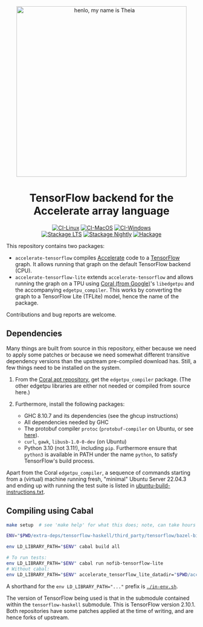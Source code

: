 <div align="center">
<img width="450" src="https://github.com/AccelerateHS/accelerate/raw/master/images/accelerate-logo-text-v.png?raw=true" alt="henlo, my name is Theia"/>

# TensorFlow backend for the Accelerate array language

[![CI-Linux](https://github.com/tmcdonell/accelerate-tensorflow/workflows/ci-linux/badge.svg)](https://github.com/tmcdonell/accelerate-tensorflow/actions?query=workflow%3Aci-linux)
[![CI-MacOS](https://github.com/tmcdonell/accelerate-tensorflow/workflows/ci-macos/badge.svg)](https://github.com/tmcdonell/accelerate-tensorflow/actions?query=workflow%3Aci-macos)
[![CI-Windows](https://github.com/tmcdonell/accelerate-tensorflow/workflows/ci-windows/badge.svg)](https://github.com/tmcdonell/accelerate-tensorflow/actions?query=workflow%3Aci-windows)
<br>
[![Stackage LTS](https://stackage.org/package/accelerate-tensorflow/badge/lts)](https://stackage.org/lts/package/accelerate-tensorflow)
[![Stackage Nightly](https://stackage.org/package/accelerate-tensorflow/badge/nightly)](https://stackage.org/nightly/package/accelerate-tensorflow)
[![Hackage](https://img.shields.io/hackage/v/accelerate-tensorflow.svg)](https://hackage.haskell.org/package/accelerate-tensorflow)

</div>

This repository contains two packages:
- `accelerate-tensorflow` compiles
  [Accelerate](https://github.com/AccelerateHS/accelerate) code to a
  [TensorFlow](https://www.tensorflow.org) graph. It allows running that graph
  on the default TensorFlow backend (CPU).
- `accelerate-tensorflow-lite` extends `accelerate-tensorflow` and allows
  running the graph on a TPU using [Coral (from Google)](https://coral.ai/)'s
  `libedgetpu` and the accompanying `edgetpu_compiler`. This works by
  converting the graph to a TensorFlow Lite (TFLite) model, hence the name of
  the package.

Contributions and bug reports are welcome.

## Dependencies

Many things are built from source in this repository, either because we need to apply some patches or because we need somewhat different transitive dependency versions than the upstream pre-compiled download has.
Still, a few things need to be installed on the system.

1. From the [Coral apt repository](https://coral.ai/software/#debian-packages), get the `edgetpu_compiler` package.
   (The other edgetpu libraries are either not needed or compiled from source here.)

2. Furthermore, install the following packages:
   - GHC 8.10.7 and its dependencies (see the ghcup instructions)
   - All dependencies needed by GHC
   - The protobuf compiler `protoc` (`protobuf-compiler` on Ubuntu, or see [here](https://google.github.io/proto-lens/installing-protoc.html)).
   - `curl`, `gawk`, `libusb-1.0-0-dev` (on Ubuntu)
   - Python 3.10 (not 3.11!), including `pip`. Furthermore ensure that `python3` is available in PATH under the name `python`, to satisfy TensorFlow's build process.

Apart from the Coral `edgetpu_compiler`, a sequence of commands starting from a (virtual) machine running fresh, "minimal" Ubuntu Server 22.04.3 and ending up with running the test suite is listed in [ubuntu-build-instructions.txt](ubuntu-build-instructions.txt).


## Compiling using Cabal

```sh
make setup  # see 'make help' for what this does; note, can take hours as this also builds a full copy of Tensorflow

ENV="$PWD/extra-deps/tensorflow-haskell/third_party/tensorflow/bazel-bin/tensorflow:$PWD/extra-deps/libedgetpu/out/throttled/k8:$PWD/build:$(echo "$PWD/build/_deps/abseil-cpp-build/absl/"{flags,hash,container,strings} | sed 's/ /:/g')"

env LD_LIBRARY_PATH="$ENV" cabal build all

# To run tests:
env LD_LIBRARY_PATH="$ENV" cabal run nofib-tensorflow-lite
# Without cabal:
env LD_LIBRARY_PATH="$ENV" accelerate_tensorflow_lite_datadir="$PWD/accelerate-tensorflow-lite" "$(cabal list-bin nofib-tensorflow-lite)"
```

A shorthand for the `env LD_LIBRARY_PATH="..."` prefix is [`./in-env.sh`](in-env.sh).

The version of TensorFlow being used is that in the submodule contained within the `tensorflow-haskell` submodule.
This is TensorFlow version 2.10.1.
Both repositories have some patches applied at the time of writing, and are hence forks of upstream.
